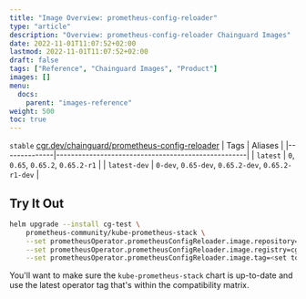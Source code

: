 ```yaml
---
title: "Image Overview: prometheus-config-reloader"
type: "article"
description: "Overview: prometheus-config-reloader Chainguard Images"
date: 2022-11-01T11:07:52+02:00
lastmod: 2022-11-01T11:07:52+02:00
draft: false
tags: ["Reference", "Chainguard Images", "Product"]
images: []
menu:
  docs:
    parent: "images-reference"
weight: 500
toc: true
---
```


`stable` [cgr.dev/chainguard/prometheus-config-reloader](https://github.com/chainguard-images/images/tree/main/images/prometheus-config-reloader)
| Tags         | Aliases                                            |
|--------------|----------------------------------------------------|
| `latest`     | `0`, `0.65`, `0.65.2`, `0.65.2-r1`                 |
| `latest-dev` | `0-dev`, `0.65-dev`, `0.65.2-dev`, `0.65.2-r1-dev` |



## Try It Out

```sh
helm upgrade --install cg-test \
    prometheus-community/kube-prometheus-stack \
    --set prometheusOperator.prometheusConfigReloader.image.repository=chainguard/prometheus-config-reloader \
    --set prometheusOperator.prometheusConfigReloader.image.registry=cgr.dev \
    --set prometheusOperator.prometheusConfigReloader.image.tag=<set to the latest chainguard tag>
```

You'll want to make sure the `kube-prometheus-stack` chart is up-to-date and use the latest operator tag that's within the compatibility matrix.

